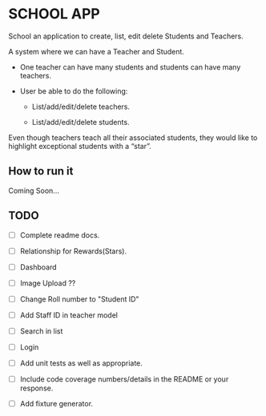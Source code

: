 # SCHOOL APP


School an application to create, list, edit delete Students and Teachers.

A system where we can have a Teacher and Student. 

- One teacher can have many students and students can have many teachers.

- User be able to do the following:

  - List/add/edit/delete teachers.

  - List/add/edit/delete students.


Even though teachers teach all their associated students, they would like to 
highlight exceptional students with a “star”.


## How to run it
Coming Soon...


## TODO

- [ ] Complete readme docs.
- [ ] Relationship for Rewards(Stars).
- [ ] Dashboard
- [ ] Image Upload ??
- [ ] Change Roll number to "Student ID"
- [ ] Add Staff ID in teacher model
- [ ] Search in list
- [ ] Login
- [ ] Add unit tests as well as appropriate. 
- [ ] Include code coverage numbers/details in the README or your response.
- [ ] Add fixture generator.



